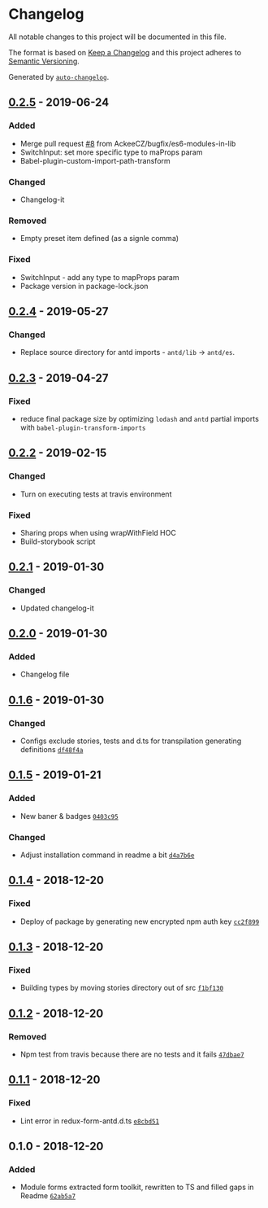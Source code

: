 # Changelog

All notable changes to this project will be documented in this file.

The format is based on [Keep a Changelog](http://keepachangelog.com/en/1.0.0/)
and this project adheres to [Semantic Versioning](http://semver.org/spec/v2.0.0.html).

Generated by [`auto-changelog`](https://github.com/CookPete/auto-changelog).

## [0.2.5] - 2019-06-24
### Added
- Merge pull request [#8] from AckeeCZ/bugfix/es6-modules-in-lib
- SwitchInput: set more specific type to maProps param
- Babel-plugin-custom-import-path-transform

### Changed
- Changelog-it

### Removed
- Empty preset item defined (as a signle comma)

### Fixed
- SwitchInput - add any type to mapProps param
- Package version in package-lock.json

## [0.2.4] - 2019-05-27
### Changed
- Replace source directory for antd imports - `antd/lib` -> `antd/es`.

## [0.2.3] - 2019-04-27
### Fixed
- reduce final package size by optimizing `lodash` and `antd` partial imports with `babel-plugin-transform-imports`

## [0.2.2] - 2019-02-15
### Changed
- Turn on executing tests at travis environment

### Fixed
- Sharing props when using wrapWithField HOC
- Build-storybook script

## [0.2.1] - 2019-01-30
### Changed
- Updated changelog-it

## [0.2.0] - 2019-01-30
### Added
- Changelog file

## [0.1.6] - 2019-01-30
### Changed
- Configs exclude stories, tests and d.ts for transpilation generating definitions [`df48f4a`](https://github.com/AckeeCZ/mateus/commit/df48f4ae3e87f2159b21386215295163ab59afc6)

## [0.1.5] - 2019-01-21
### Added
- New baner & badges [`0403c95`](https://github.com/AckeeCZ/mateus/commit/0403c952ca25145a7636e55d13a474af4322614a)

### Changed
- Adjust installation command in readme a bit [`d4a7b6e`](https://github.com/AckeeCZ/mateus/commit/d4a7b6efad15ff3b7f6389829b0bf9391f5fdec9)

## [0.1.4] - 2018-12-20
### Fixed
- Deploy of package by generating new encrypted npm auth key [`cc2f899`](https://github.com/AckeeCZ/mateus/commit/cc2f899dc018e162033928eb844671ac15b65e87)

## [0.1.3] - 2018-12-20
### Fixed
- Building types by moving stories directory out of src [`f1bf130`](https://github.com/AckeeCZ/mateus/commit/f1bf130677e07a032af817848c23f650f2c096df)

## [0.1.2] - 2018-12-20
### Removed
- Npm test from travis because there are no tests and it fails [`47dbae7`](https://github.com/AckeeCZ/mateus/commit/47dbae7766a06777e1531f4c00c914e0e6763797)

## [0.1.1] - 2018-12-20
### Fixed
- Lint error in redux-form-antd.d.ts [`e8cbd51`](https://github.com/AckeeCZ/mateus/commit/e8cbd51f2573f688ec7a57cafaa17e088984205d)

## 0.1.0 - 2018-12-20
### Added
- Module forms extracted form toolkit, rewritten to TS and filled gaps in Readme [`62ab5a7`](https://github.com/AckeeCZ/mateus/commit/62ab5a706337686790e200bb10f2a0b0d6d09193)

[#8]: https://github.com/AckeeCZ/mateus/issues/8

[0.2.5]: https://github.com/AckeeCZ/mateus/compare/v0.2.4...v0.2.5
[0.2.4]: https://github.com/AckeeCZ/mateus/compare/v0.2.3...v0.2.4
[0.2.3]: https://github.com/AckeeCZ/mateus/compare/v0.2.2...v0.2.3
[0.2.2]: https://github.com/AckeeCZ/mateus/compare/v0.2.1...v0.2.2
[0.2.1]: https://github.com/AckeeCZ/mateus/compare/v0.2.0...v0.2.1
[0.2.0]: https://github.com/AckeeCZ/mateus/compare/v0.1.6...v0.2.0
[0.1.6]: https://github.com/AckeeCZ/mateus/compare/v0.1.5...v0.1.6
[0.1.5]: https://github.com/AckeeCZ/mateus/compare/v0.1.4...v0.1.5
[0.1.4]: https://github.com/AckeeCZ/mateus/compare/v0.1.3...v0.1.4
[0.1.3]: https://github.com/AckeeCZ/mateus/compare/v0.1.2...v0.1.3
[0.1.2]: https://github.com/AckeeCZ/mateus/compare/v0.1.1...v0.1.2
[0.1.1]: https://github.com/AckeeCZ/mateus/compare/v0.1.0...v0.1.1
